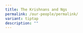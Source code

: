 ```yaml
---
title: The Krishnans and Ngs
permalink: /our-people/permalink/
variant: tiptap
description: ""
---
```

